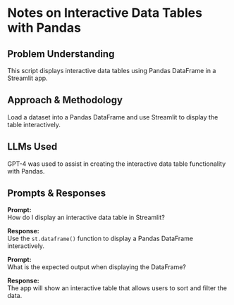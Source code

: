 # Notes on Interactive Data Tables with Pandas

## Problem Understanding
This script displays interactive data tables using Pandas DataFrame in a Streamlit app.

## Approach & Methodology
Load a dataset into a Pandas DataFrame and use Streamlit to display the table interactively.

## LLMs Used
GPT-4 was used to assist in creating the interactive data table functionality with Pandas.

## Prompts & Responses
**Prompt:**  
How do I display an interactive data table in Streamlit?

**Response:**  
Use the `st.dataframe()` function to display a Pandas DataFrame interactively.

**Prompt:**  
What is the expected output when displaying the DataFrame?

**Response:**  
The app will show an interactive table that allows users to sort and filter the data.
